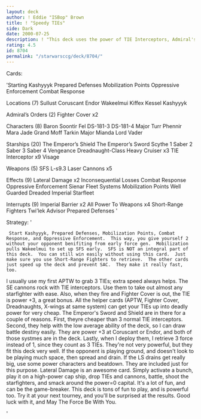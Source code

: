 ```yaml
---
layout: deck
author: ! Eddie "ISBop" Brown
title: ! "Speedy TIEs"
side: Dark
date: 2000-07-25
description: ! "This deck uses the power of TIE Interceptors, Admiral's Orders, weapons, and support cards to max out TIEs.  Supported with Dreadnaughts and Destroyers."
rating: 4.5
id: 8704
permalink: "/starwarsccg/deck/8704/"
---
```

Cards: 

'Starting
Kashyyyk
Prepared Defenses
Mobilization Points
Oppressive Enforcement
Combat Response

Locations (7)
Sullust
Coruscant
Endor
Wakeelmui
Kiffex
Kessel
Kashyyyk

Admiral’s Orders (2)
Fighter Cover x2

Characters (8)
Baron Soontir Fel
DS-181-3
DS-181-4
Major Turr Phennir
Mara Jade
Grand Moff Tarkin
Major Mianda
Lord Vader

Starships (20)
The Emperor’s Shield
The Emperor’s Sword
Scythe 1
Saber 2
Saber 3
Saber 4
Vengeance
Dreadnaught-Class Heavy Cruiser x3
TIE Interceptor x9
Visage

Weapons (5)
SFS L-s9.3 Laser Cannons x5

Effects (9)
Lateral Damage x2
Inconsequential Losses
Combat Response
Oppressive Enforcement
Sienar Fleet Systems
Mobilization Points
Well Guarded
Dreaded Imperial Starfleet

Interrupts (9)
Imperial Barrier x2
All Power To Weapons x4
Short-Range Fighters
Twi’lek Advisor
Prepared Defenses '

Strategy: '

	 Start Kashyyyk, Prepared Defenses, Mobilization Points, Combat Response, and Oppressive Enforcement.  This way, you give yourself 2 without your opponent benifiting from early force gen.  Mobilization pulls Wakeelmui to set up SFS early.	SFS is NOT an integral part of this deck.  You can still win easily without using this card.  Just make sure you use Short-Range Fighters to retrieve.	The other cards just speed up the deck and prevent SAC.  They make it really fast, too.
   I usually use my first APTW to grab 3 TIEs; extra speed always helps.  The SE cannons rock with TIE interceptors.  Use them to take out almost any starfighter with ease.  Also, when they fire and Fighter Cover is out, the TIE is power +3, a great bonus.  All the helper cards (APTW, Fighter Cover, Dreadnaughts, X-wings at same system)  can get your TIEs up into deadly power for very cheap.
   The Emperor's Sword and Shield are in there for a couple of reasons.  First, theyre cheaper than 3 normal TIE interceptors.  Second, they help with the low average ability of the deck, so I can draw battle destiny easily.  They are power +3 at Coruscant or Endor, and both of those systmes are in the deck.	Lastly, when I deploy them, I retrieve 3 force instead of 1, since they count as 3 TIEs.  They're not very powerful, but they fit this deck very well.
   If the opponent is playing ground, and doesn't look to be playing much space, then spread and drain.  If the LS drains get really big, use some power characters and beatdown.  They are included just for this purpose.
   Lateral Damage is an awesome card.  Simply activate a bunch, play it on a high-power cap ship, drop TIEs and cannons, battle, shoot the starfighters, and smack around the power=0 capital.	It's a lot of fun, and can be the game-breaker.
   This deck is tons of fun to play, and is powerful too.  Try it at your next tourney, and you'll be surprised at the results.  Good luck with it, and May The Force Be With You.

'
